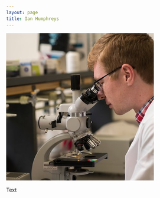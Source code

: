 ```yaml
---
layout: page
title: Ian Humphreys
---
```

<div class="container">
  <img class="img-fluid rounded-circle" src="/images/ian_microscope3.jpg" style="max-width: 500px">
  <p>
    Text
  </p>
</div>
